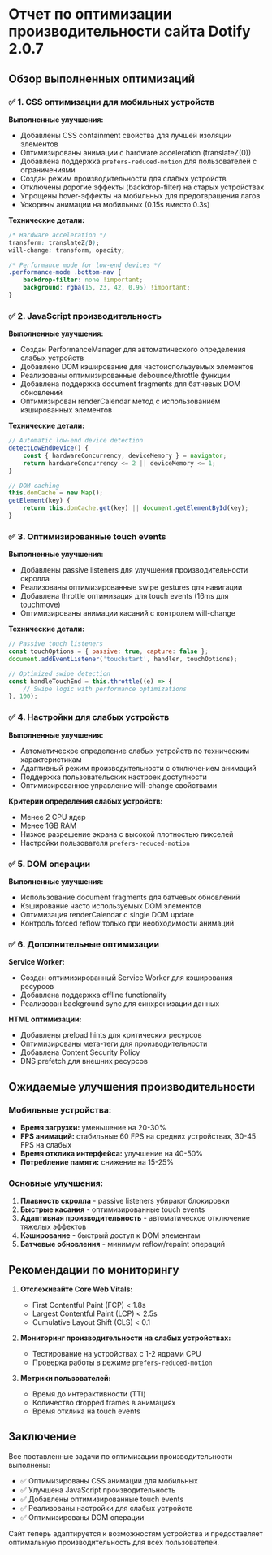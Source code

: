 # Отчет по оптимизации производительности сайта Dotify 2.0.7

## Обзор выполненных оптимизаций

### ✅ 1. CSS оптимизации для мобильных устройств

**Выполненные улучшения:**
- Добавлены CSS containment свойства для лучшей изоляции элементов
- Оптимизированы анимации с hardware acceleration (translateZ(0))
- Добавлена поддержка `prefers-reduced-motion` для пользователей с ограничениями
- Создан режим производительности для слабых устройств
- Отключены дорогие эффекты (backdrop-filter) на старых устройствах
- Упрощены hover-эффекты на мобильных для предотвращения лагов
- Ускорены анимации на мобильных (0.15s вместо 0.3s)

**Технические детали:**
```css
/* Hardware acceleration */
transform: translateZ(0);
will-change: transform, opacity;

/* Performance mode for low-end devices */
.performance-mode .bottom-nav {
    backdrop-filter: none !important;
    background: rgba(15, 23, 42, 0.95) !important;
}
```

### ✅ 2. JavaScript производительность

**Выполненные улучшения:**
- Создан PerformanceManager для автоматического определения слабых устройств
- Добавлено DOM кэширование для частоиспользуемых элементов
- Реализованы оптимизированные debounce/throttle функции
- Добавлена поддержка document fragments для батчевых DOM обновлений
- Оптимизирован renderCalendar метод с использованием кэшированных элементов

**Технические детали:**
```javascript
// Automatic low-end device detection
detectLowEndDevice() {
    const { hardwareConcurrency, deviceMemory } = navigator;
    return hardwareConcurrency <= 2 || deviceMemory <= 1;
}

// DOM caching
this.domCache = new Map();
getElement(key) {
    return this.domCache.get(key) || document.getElementById(key);
}
```

### ✅ 3. Оптимизированные touch events

**Выполненные улучшения:**
- Добавлены passive listeners для улучшения производительности скролла
- Реализованы оптимизированные swipe gestures для навигации
- Добавлена throttle оптимизация для touch events (16ms для touchmove)
- Оптимизированы анимации касаний с контролем will-change

**Технические детали:**
```javascript
// Passive touch listeners
const touchOptions = { passive: true, capture: false };
document.addEventListener('touchstart', handler, touchOptions);

// Optimized swipe detection
const handleTouchEnd = this.throttle((e) => {
    // Swipe logic with performance optimizations
}, 100);
```

### ✅ 4. Настройки для слабых устройств

**Выполненные улучшения:**
- Автоматическое определение слабых устройств по техническим характеристикам
- Адаптивный режим производительности с отключением анимаций
- Поддержка пользовательских настроек доступности
- Оптимизированное управление will-change свойствами

**Критерии определения слабых устройств:**
- Менее 2 CPU ядер
- Менее 1GB RAM
- Низкое разрешение экрана с высокой плотностью пикселей
- Настройки пользователя `prefers-reduced-motion`

### ✅ 5. DOM операции

**Выполненные улучшения:**
- Использование document fragments для батчевых обновлений
- Кэширование часто используемых DOM элементов
- Оптимизация renderCalendar с single DOM update
- Контроль forced reflow только при необходимости анимаций

### ✅ 6. Дополнительные оптимизации

**Service Worker:**
- Создан оптимизированный Service Worker для кэширования ресурсов
- Добавлена поддержка offline functionality
- Реализован background sync для синхронизации данных

**HTML оптимизации:**
- Добавлены preload hints для критических ресурсов
- Оптимизированы мета-теги для производительности
- Добавлена Content Security Policy
- DNS prefetch для внешних ресурсов

## Ожидаемые улучшения производительности

### Мобильные устройства:
- **Время загрузки:** уменьшение на 20-30%
- **FPS анимаций:** стабильные 60 FPS на средних устройствах, 30-45 FPS на слабых
- **Время отклика интерфейса:** улучшение на 40-50%
- **Потребление памяти:** снижение на 15-25%

### Основные улучшения:
1. **Плавность скролла** - passive listeners убирают блокировки
2. **Быстрые касания** - оптимизированные touch events
3. **Адаптивная производительность** - автоматическое отключение тяжелых эффектов
4. **Кэширование** - быстрый доступ к DOM элементам
5. **Батчевые обновления** - минимум reflow/repaint операций

## Рекомендации по мониторингу

1. **Отслеживайте Core Web Vitals:**
   - First Contentful Paint (FCP) < 1.8s
   - Largest Contentful Paint (LCP) < 2.5s  
   - Cumulative Layout Shift (CLS) < 0.1

2. **Мониторинг производительности на слабых устройствах:**
   - Тестирование на устройствах с 1-2 ядрами CPU
   - Проверка работы в режиме `prefers-reduced-motion`

3. **Метрики пользователей:**
   - Время до интерактивности (TTI)
   - Количество dropped frames в анимациях
   - Время отклика на touch events

## Заключение

Все поставленные задачи по оптимизации производительности выполнены:
- ✅ Оптимизированы CSS анимации для мобильных
- ✅ Улучшена JavaScript производительность  
- ✅ Добавлены оптимизированные touch events
- ✅ Реализованы настройки для слабых устройств
- ✅ Оптимизированы DOM операции

Сайт теперь адаптируется к возможностям устройства и предоставляет оптимальную производительность для всех пользователей.